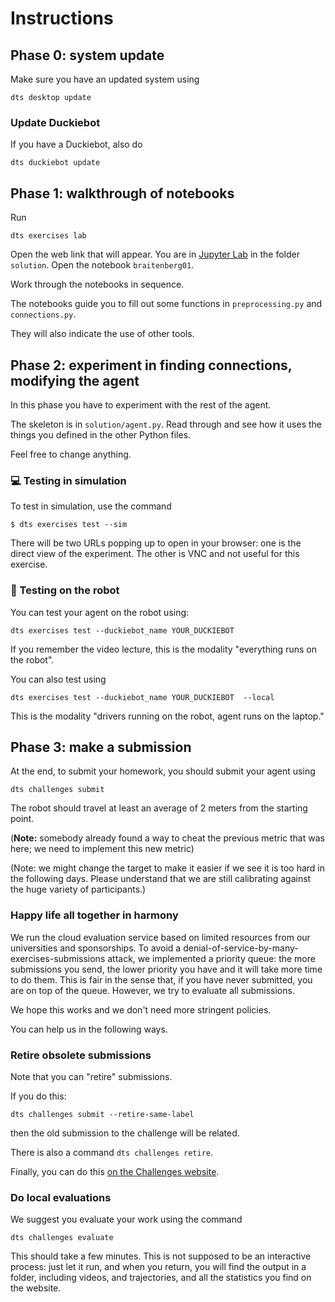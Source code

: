
# Instructions

## Phase 0: system update

Make sure you have an updated system using

    dts desktop update


### Update Duckiebot

If you have a Duckiebot, also do

    dts duckiebot update

## Phase 1: walkthrough of notebooks

Run

    dts exercises lab

Open the web link that will appear. You are in [Jupyter Lab][lab] in the 
folder `solution`. Open the notebook `braitenberg01`.

[lab]: https://jupyterlab.readthedocs.io/en/stable/

Work through the notebooks in sequence.

The notebooks guide you to fill out some functions in `preprocessing.py` and `connections.py`.

They will also indicate the use of other tools.

## Phase 2: experiment in finding connections, modifying the agent

In this phase you have to experiment with the rest of the agent.

The skeleton is in `solution/agent.py`. Read through and see how it uses the things you defined in the other Python files.

Feel free to change anything.

### 💻 Testing in simulation

To test in simulation, use the command

    $ dts exercises test --sim

There will be two URLs popping up to open in your browser: one is the direct view of the experiment.
The other is VNC and not useful for this exercise. 


### 🚙 Testing on the robot

You can test your agent on the robot using:
 
    dts exercises test --duckiebot_name YOUR_DUCKIEBOT

If you remember the video lecture, this is the modality "everything runs on the robot".

You can also test using 

    dts exercises test --duckiebot_name YOUR_DUCKIEBOT  --local 

This is the modality "drivers running on the robot, agent runs on the laptop."



[comment]: <> (For additional information on how to navigate the `dt-exercises` infrastructure you can watch [this tutorial]&#40;https://docs.duckietown.org/daffy/opmanual_duckiebot/out/running_exercies.html&#41;.)

## Phase 3: make a submission

At the end, to submit your homework, you should submit your agent using

    dts challenges submit

The robot should travel at least an average of 2 meters from the starting point. 

(**Note:** somebody already found a way to cheat the previous metric that was here; we need to implement this new metric)

(Note: we might change the target to make it easier if we see it is too hard in the following days. Please understand that we are still calibrating against the huge variety of participants.)


### Happy life all together in harmony 

We run the cloud evaluation service based on limited resources from our universities and sponsorships. To avoid a denial-of-service-by-many-exercises-submissions attack, we implemented a priority queue: the more submissions you send, the lower priority you have and it will take more time to do them. This is fair in the sense that, if you have never submitted, you are on top of the queue. However, we try to evaluate all submissions. 

We hope this works and we don't need more stringent policies.

You can help us in the following ways.

### Retire obsolete submissions

Note that you can "retire" submissions.

If you do this: 

    dts challenges submit --retire-same-label

then the old submission to the challenge will be related.

There is also a command `dts challenges retire`.

Finally, you can do this [on the Challenges website](https://challenges.duckietown.org/v4/).

### Do local evaluations

We suggest you evaluate your work using the command

    dts challenges evaluate

This should take a few minutes. This is not supposed to be an interactive process: just let it run, and when you return, you will find the output in a folder, including videos, and trajectories, and all the statistics you find on the website.
